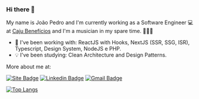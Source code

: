 ### Hi there 👋

My name is João Pedro and I'm currently working as a Software Engineer  💻 at [Caju Benefícios](https://caju.com.br/) and I'm a musician in my spare time. 🎤🎹🎸

* 💼 I've been working with: ReactJS with Hooks, NextJS (SSR, SSG, ISR), Typescript, Design System, NodeJS e PHP.
* 💡 I've been studying: Clean Architecture and Design Patterns.

More about me at:

[![Site Badge](https://img.shields.io/badge/site-jpdrsanchez-black)](https://www.jotape.tech/)
[![Linkedin Badge](https://img.shields.io/badge/-LinkedIn-blue?style=flat-square&logo=Linkedin&logoColor=white&link=https://www.linkedin.com/in/jpdrsanchez)](https://www.linkedin.com/in/jpdrsanchez)
[![Gmail Badge](https://img.shields.io/badge/-joaopedrosanchez302@gmail.com-c14438?style=flat-square&logo=Gmail&logoColor=white&link=mailto:joaopedrosanchez302@gmail.com)](mailto:joaopedrosanchez302@gmail.com)

[![Top Langs](https://github-readme-stats.vercel.app/api/top-langs/?username=jpdrsanchez&layout=compact&hide=css,scss,sass,html)](https://github.com/jpdrsanchez/)

<!--
**jpdrsanchez/jpdrsanchez** is a ✨ _special_ ✨ repository because its `README.md` (this file) appears on your GitHub profile.

Here are some ideas to get you started:

- 🔭 I’m currently working on ...
- 🌱 I’m currently learning ...
- 👯 I’m looking to collaborate on ...
- 🤔 I’m looking for help with ...
- 💬 Ask me about ...
- 📫 How to reach me: ...
- 😄 Pronouns: ...
- ⚡ Fun fact: ...
-->
